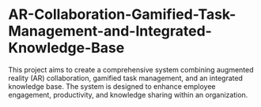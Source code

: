 # AR-Collaboration-Gamified-Task-Management-and-Integrated-Knowledge-Base
This project aims to create a comprehensive system combining augmented reality (AR) collaboration, gamified task management, and an integrated knowledge base. The system is designed to enhance employee engagement, productivity, and knowledge sharing within an organization.
